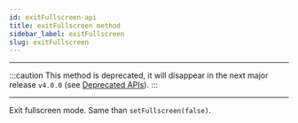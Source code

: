 ```yaml
---
id: exitFullscreen-api
title: exitFullscreen method
sidebar_label: exitFullscreen
slug: exitFullscreen
---
```


---

:::caution
This method is deprecated, it will disappear in the next major
release `v4.0.0` (see [Deprecated APIs](../../additional_ressources/deprecated.md)).
:::

---

Exit fullscreen mode. Same than `setFullscreen(false)`.
